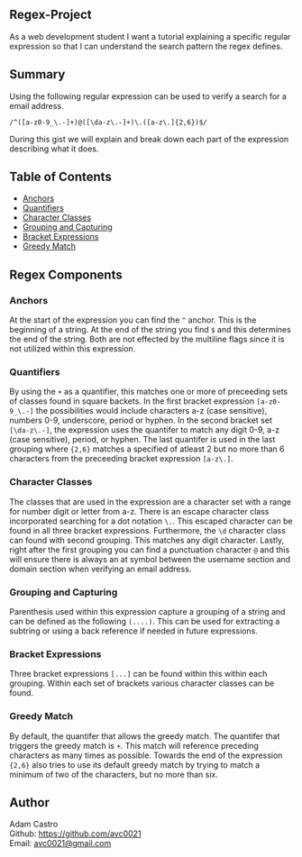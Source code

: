 ## Regex-Project 
As a web development student I want a tutorial explaining a specific regular expression so that I can understand the search pattern the regex defines.

## Summary
Using the following regular expression can be used to verify a search for a email address. 

`/^([a-z0-9_\.-]+)@([\da-z\.-]+)\.([a-z\.]{2,6})$/`

During this gist we will explain and break down each part of the expression describing what it does.

## Table of Contents

- [Anchors](#anchors)
- [Quantifiers](#quantifiers)
- [Character Classes](#character-classes)
- [Grouping and Capturing](#grouping-and-capturing)
- [Bracket Expressions](#bracket-expressions)
- [Greedy Match](#greedy-match)

## Regex Components

### Anchors
At the start of the expression you can find the `^` anchor. This is the beginning of a string. At the end of the string you find `$` and this determines the end of the string. Both are not effected by the multiline flags since it is not utilized within this expression.

### Quantifiers
By using the `+` as a quantifier, this matches one or more of preceeding sets of classes found in square backets. In the first bracket expression `[a-z0-9_\.-]` the possibilities would include characters a-z (case sensitive), numbers 0-9, underscore, period or hyphen. In the second bracket set `[\da-z\.-]`, the expression uses the quantifer to match any digit 0-9, a-z (case sensitive), period, or hyphen. The last quantifer is used in the last grouping where `{2,6}` matches a specified of atleast 2 but no more than 6 characters from the preceeding bracket expression `[a-z\.]`.

### Character Classes
The classes that are used in the expression are a character set with a range for number digit or letter from a-z. There is an escape character class incorporated searching for a dot notation `\.`. This escaped character can be found in all three bracket expressions. Furthermore, the `\d` character class can found with second grouping. This matches any digit character. Lastly, right after the first grouping you can find a punctuation character `@` and this will ensure there is always an at symbol between the username section and domain section when verifying an email address. 

### Grouping and Capturing
Parenthesis used within this expression capture a grouping of a string and can be defined as the following `(....)`. This can be used for extracting a subtring or using a back reference if needed in future expressions.

### Bracket Expressions
Three bracket expressions `[...]` can be found within this within each grouping. Within each set of brackets various character classes can be found. 

### Greedy Match
By default, the quantifer that allows the greedy match. The quantifer that triggers the greedy match is `+`. This match will reference preceding characters as many times as possible. Towards the end of the expression `{2,6}` also tries to use its default greedy match by trying to match a minimum of two of the characters, but no more than six.


## Author

Adam Castro</br>
Github: https://github.com/avc0021</br>
Email: avc0021@gmail.com
